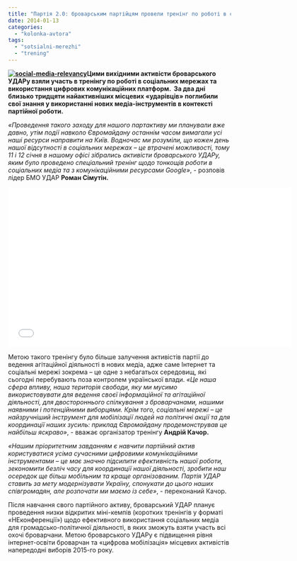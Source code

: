 ```yaml
---
title: "Партія 2.0: броварським партійцям провели тренінг по роботі в соцмережах"
date: 2014-01-13
categories: 
  - "kolonka-avtora"
tags: 
  - "sotsialni-merezhi"
  - "trening"
---
```


**[![social-media-relevancy](https://mpz.brovary.org/wp-content/uploads/2014/01/social-media-relevancy.png)](https://mpz.brovary.org/wp-content/uploads/2014/01/social-media-relevancy.png)Цими вихідними активісти броварського УДАРу взяли участь в тренінгу по роботі в соціальних мережах та використання цифрових комунікаційних платформ.  За два дні близько тридцяти найактивніших місцевих «ударівців» поглибили свої знання у використанні нових медіа-інструментів в контексті партійної роботи.**

_«Проведення такого заходу для нашого партактиву ми планували вже давно, утім події навколо Євромайдану останнім часом вимагали усі наші ресурси направити на Київ. Водночас ми розуміли, що кожен день нашої відсутності в соціальних мережах – це втрачені можливості, тому 11 і 12 січня в нашому офісі зібрались активісти броварського УДАРу, яким було проведено спеціальний тренінг щодо тонкощів роботи в соціальних медіа та з комунікаційними ресурсами Google»_, - розповів лідер БМО УДАР **Роман Сімутін.**

<iframe src="//www.youtube.com/embed/Gcgdt4K7gb4" height="360" width="640" allowfullscreen frameborder="0"></iframe>

Метою такого тренінгу було більше залучення активістів партії до ведення агітаційної діяльності в нових медіа, адже саме Інтернет та соціальні мережі зокрема – це одне з небагатьох середовищ, які сьогодні перебувають поза контролем української влади. _«Це наша сфера впливу, наша територія свободи, яку ми мусимо використовувати для ведення своєї інформаційної та агітаційної діяльності, для двостороннього спілкування з броварчанами, нашими наявними і потенційними виборцями. Крім того, соціальні мережі – це найзручніший інструмент для мобілізації людей на політичні акції та для координації наших зусиль: приклад Євромайдану продемонстрував це найбільш яскраво»_, - вважає організатор тренінгу **Андрій Качор.**

_«Нашим пріоритетним завданням є навчити партійний актив користуватися усіма сучасними цифровими комунікаційними інструментами – це має значно підсилити ефективність нашої роботи, зекономити безліч часу для координації нашої діяльності, зробити наш осередок ще більш мобільним та краще організованим. Партія УДАР ставить за мету модернізувати Україну, спонукати до цього наших співгромадян, але розпочати ми маємо із себе»_, - переконаний Качор.

Після навчання свого партійного активу, броварський УДАР планує проведення низки відкритих міні-кемпів (коротких тренінгів у форматі «НЕконференції») щодо ефективного використання соціальних медіа для громадсько-політичної діяльності, в яких зможуть взяти участь всі охочі броварчани. Метою броварського УДАРу є підвищення рівня інтернет-освіти броварчан та «цифрова мобілізація» місцевих активістів напередодні виборів 2015-го року.
